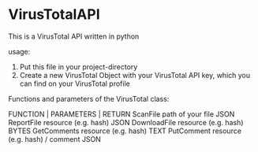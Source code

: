# VirusTotalAPI

This is a VirusTotal API written in python

usage:
  1. Put this file in your project-directory
  2. Create a new VirusTotal Object with your VirusTotal API key, which you can find on your VirusTotal profile

Functions and parameters of the VirusTotal class:


FUNCTION   | PARAMETERS                      | RETURN
ScanFile     path of your file                 JSON
ReportFile   resource (e.g. hash)              JSON
DownloadFile resource (e.g. hash)              BYTES
GetComments  resource (e.g. hash)              TEXT
PutComment   resource (e.g. hash) / comment    JSON
